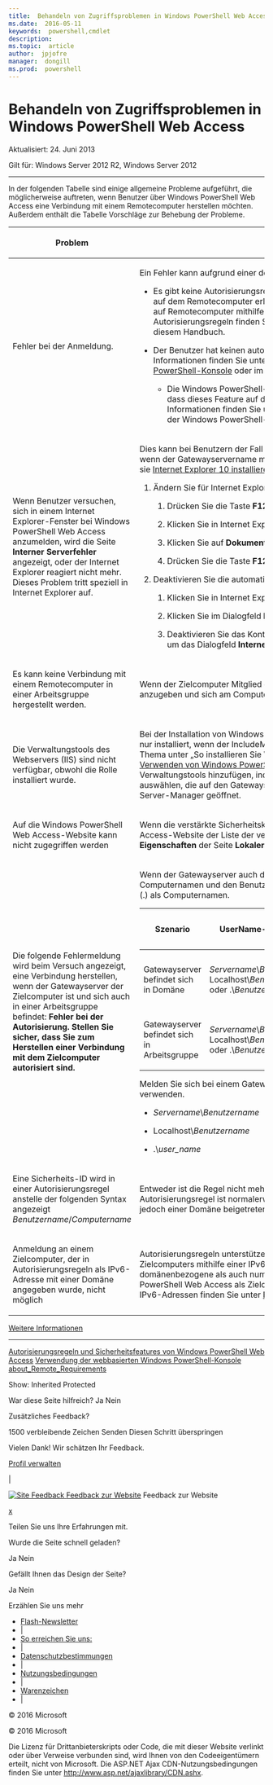 ```yaml
---
title:  Behandeln von Zugriffsproblemen in Windows PowerShell Web Access
ms.date:  2016-05-11
keywords:  powershell,cmdlet
description:  
ms.topic:  article
author:  jpjofre
manager:  dongill
ms.prod:  powershell
---
```


#  Behandeln von Zugriffsproblemen in Windows PowerShell Web Access

Aktualisiert: 24. Juni 2013

Gilt für: Windows Server 2012 R2, Windows Server 2012

<a href="" id="BKMK_trouble"></a>

------------------------------------------------------------------------

In der folgenden Tabelle sind einige allgemeine Probleme aufgeführt, die möglicherweise auftreten, wenn Benutzer über Windows PowerShell Web Access eine Verbindung mit einem Remotecomputer herstellen möchten. Außerdem enthält die Tabelle Vorschläge zur Behebung der Probleme.

<table>
<colgroup>
<col width="50%" />
<col width="50%" />
</colgroup>
<thead>
<tr class="header">
<th><p>Problem</p></th>
<th><p>Mögliche Ursache und Lösung</p></th>
</tr>
</thead>
<tbody>
<tr class="odd">
<td><p>Fehler bei der Anmeldung.</p></td>
<td><p>Ein Fehler kann aufgrund einer der folgenden Bedingungen auftreten.</p>
<ul>
<li><p>Es gibt keine Autorisierungsregel, die dem Benutzer den Zugriff auf den Computer oder eine bestimmte Sitzungskonfiguration auf dem Remotecomputer erlaubt. Die Windows PowerShell Web Access-Sicherheit ist restriktiv. Benutzern muss der Zugriff auf Remotecomputer mithilfe von Autorisierungsregeln explizit gewährt werden. Weitere Informationen zum Erstellen von Autorisierungsregeln finden Sie unter <a href="https://technet.microsoft.com/en-us/library/dn282394(v=ws.11).aspx">Autorisierungsregeln und Sicherheitsfeatures von Windows PowerShell Web Access</a> in diesem Handbuch.</p></li>
<li><p>Der Benutzer hat keinen autorisierten Zugriff auf den Zielcomputer. Dies wird durch Zugriffssteuerungslisten bestimmt. Weitere Informationen finden Sie unter „Anmelden bei Windows PowerShell Web Access“ in <a href="https://technet.microsoft.com/en-us/library/hh831417(v=ws.11).aspx">Verwenden der webbasierten Windows PowerShell-Konsole</a> oder im <a href="https://msdn.microsoft.com/library/windows/desktop/ee706585.aspx">Windows PowerShell-Teamblog</a>.</p>
<ul>
<li><p>Die Windows PowerShell-Remoteverwaltung ist auf dem Zielcomputer möglicherweise nicht aktiviert. Stellen Sie sicher, dass dieses Feature auf dem Computer aktiviert ist, mit dem der Benutzer eine Verbindung herstellen möchte. Weitere Informationen finden Sie unter „So konfigurieren Sie den Computer für Remoting“ im Abschnitt <a href="https://technet.microsoft.com/library/dd315349.aspx">about_Remote_Requirements</a> der Windows PowerShell-Hilfethemen.</p></li>
</ul></li>
</ul></td>
</tr>
<tr class="even">
<td><p>Wenn Benutzer versuchen, sich in einem Internet Explorer-Fenster bei Windows PowerShell Web Access anzumelden, wird die Seite <strong>Interner Serverfehler</strong> angezeigt, oder der Internet Explorer reagiert nicht mehr. Dieses Problem tritt speziell in Internet Explorer auf.</p></td>
<td><p>Dies kann bei Benutzern der Fall sein, die sich mit einem Domänennamen angemeldet haben, der chinesische Zeichen enthält, oder wenn der Gatewayservername mindestens ein chinesisches Zeichen aufweist. Benutzer können dieses Problem umgehen, indem sie <a href="http://ie.microsoft.com/testdrive/info/downloads/Default.html">Internet Explorer 10 installieren und ausführen</a> und dann die folgenden Schritte ausführen.</p>
<ol>
<li><p>Ändern Sie für Internet Explorer die Einstellung <strong>Dokumentmodus</strong> in <strong>IE10-Standards</strong>.</p>
<ol>
<li><p>Drücken Sie die Taste <strong>F12</strong>, um die Konsole mit den Entwicklertools zu öffnen.</p></li>
<li><p>Klicken Sie in Internet Explorer 10 auf <strong>Browsermodus</strong>, und wählen Sie die Option <strong>Internet Explorer 10</strong> aus.</p></li>
<li><p>Klicken Sie auf <strong>Dokumentmodus</strong> und dann auf <strong>IE10-Standards</strong>.</p></li>
<li><p>Drücken Sie die Taste <strong>F12</strong> erneut, um die Konsole mit den Entwicklertools zu schließen.</p></li>
</ol></li>
<li><p>Deaktivieren Sie die automatische Proxykonfiguration.</p>
<ol>
<li><p>Klicken Sie in Internet Explorer 10 auf <strong>Extras</strong> und dann auf <strong>Internetoptionen</strong>.</p></li>
<li><p>Klicken Sie im Dialogfeld <strong>Internetoptionen</strong> auf der Registerkarte <strong>Verbindungen</strong> auf <strong>LAN-Einstellungen</strong>.</p></li>
<li><p>Deaktivieren Sie das Kontrollkästchen <strong>Automatische Suche der Einstellungen</strong>. Klicken Sie auf <strong>OK</strong> und dann erneut auf <strong>OK</strong>, um das Dialogfeld <strong>Internetoptionen</strong> zu schließen.</p></li>
</ol></li>
</ol></td>
</tr>
<tr class="odd">
<td><p>Es kann keine Verbindung mit einem Remotecomputer in einer Arbeitsgruppe hergestellt werden.</p></td>
<td><p>Wenn der Zielcomputer Mitglied einer Arbeitsgruppe ist, können Sie die folgende Syntax verwenden, um den Benutzernamen anzugeben und sich am Computer anzumelden: &lt;<em>workgroup_name</em>&gt;\&lt;<em>user_name</em>&gt;</p></td>
</tr>
<tr class="even">
<td><p>Die Verwaltungstools des Webservers (IIS) sind nicht verfügbar, obwohl die Rolle installiert wurde.</p></td>
<td><p>Bei der Installation von Windows PowerShell Web Access mit dem <span class="code">Install-WindowsFeature</span>-Cmdlet werden die Verwaltungstools nur installiert, wenn der <span class="code">IncludeManagementTools</span>-Parameter zum Cmdlet hinzugefügt wird. Ein Beispiel finden Sie in diesem Thema unter „So installieren Sie Windows PowerShell Web Access mithilfe von Windows PowerShell-Cmdlets“ in <a href="https://technet.microsoft.com/en-us/library/hh831611(v=ws.11).aspx">Installieren und Verwenden von Windows PowerShell Web Access</a>. Sie können die IIS-Manager-Konsole und andere benötigte IIS-Verwaltungstools hinzufügen, indem Sie die Tools in einer Sitzung des Assistenten zum Hinzufügen von Rollen und Features auswählen, die auf den Gatewayserver ausgerichtet ist. Der Assistent zum Hinzufügen von Rollen und Features wird über den Server-Manager geöffnet.</p></td>
</tr>
<tr class="odd">
<td><p>Auf die Windows PowerShell Web Access-Website kann nicht zugegriffen werden</p></td>
<td><p>Wenn die verstärkte Sicherheitskonfiguration in Internet Explorer (IE ESC) aktiviert ist, können Sie die Windows PowerShell Web Access-Website der Liste der vertrauenswürdigen Websites hinzufügen oder IE ESC deaktivieren. Sie können IE ESC auf der Kachel <strong>Eigenschaften</strong> der Seite <strong>Lokaler Server</strong> im Server-Manager deaktivieren.</p></td>
</tr>
<tr class="even">
<td><p>Die folgende Fehlermeldung wird beim Versuch angezeigt, eine Verbindung herstellen, wenn der Gatewayserver der Zielcomputer ist und sich auch in einer Arbeitsgruppe befindet: <strong>Fehler bei der Autorisierung. Stellen Sie sicher, dass Sie zum Herstellen einer Verbindung mit dem Zielcomputer autorisiert sind.</strong></p></td>
<td><p>Wenn der Gatewayserver auch der Zielserver ist und sich in einer Arbeitsgruppe befindet, geben Sie den Benutzernamen, den Computernamen und den Benutzergruppennamen wie in der folgenden Tabelle dargestellt an. Verwenden Sie nicht nur einen Punkt (.) als Computernamen.</p>
<div>
<table>
<colgroup>
<col width="20%" />
<col width="20%" />
<col width="20%" />
<col width="20%" />
<col width="20%" />
</colgroup>
<thead>
<tr class="header">
<th><p>Szenario</p></th>
<th><p>UserName-Parameter</p></th>
<th><p>UserGroup-Parameter</p></th>
<th><p>ComputerName-Parameter</p></th>
<th><p>ComputerGroup-Parameter</p></th>
</tr>
</thead>
<tbody>
<tr class="odd">
<td><p>Gatewayserver befindet sich in Domäne</p></td>
<td><p><em>Servername</em>\<em>Benutzername</em>, Localhost\<em>Benutzername</em> oder .\<em>Benutzername</em></p></td>
<td><p><em>Servername</em>\<em>Benutzergruppe</em>, Localhost\<em>Benutzergruppe</em> oder .\<em>Benutzergruppe</em></p></td>
<td><p>Vollqualifizierter Name des Gatewayservers oder Localhost</p></td>
<td><p><em>Servername</em>\<em>Computergruppe</em>, Localhost\<em>Computergruppe</em> oder .\<em>Computergruppe</em></p></td>
</tr>
<tr class="even">
<td><p>Gatewayserver befindet sich in Arbeitsgruppe</p></td>
<td><p><em>Servername</em>\<em>Benutzername</em>, Localhost\<em>Benutzername</em> oder .\<em>Benutzername</em></p></td>
<td><p><em>Servername</em>\<em>Benutzergruppe</em>, Localhost\<em>Benutzergruppe</em> oder .\<em>Benutzergruppe</em></p></td>
<td><p>Servername</p></td>
<td><p><em>Servername</em>\<em>Computergruppe</em>, Localhost\<em>Computergruppe</em> oder .\<em>Computergruppe</em></p></td>
</tr>
</tbody>
</table>
</div>
<p>Melden Sie sich bei einem Gatewayserver als Zielcomputer an, indem Sie Anmeldeinformationen in einem der folgenden Formate verwenden.</p>
<ul>
<li><p><em>Servername</em>\<em>Benutzername</em></p></li>
<li><p>Localhost\<em>Benutzername</em></p></li>
<li><p>.\<em>user_name</em></p></li>
</ul></td>
</tr>
<tr class="odd">
<td><p>Eine Sicherheits-ID wird in einer Autorisierungsregel anstelle der folgenden Syntax angezeigt <em>Benutzername</em>/<em>Computername</em> </p></td>
<td><p>Entweder ist die Regel nicht mehr gültig, oder bei der Active Directory-Domänendienste-Abfrage ist ein Fehler aufgetreten. Eine Autorisierungsregel ist normalerweise nicht in Fällen gültig, in denen der Gatewayserver zuerst einer Arbeitsgruppe angehörte, dann jedoch einer Domäne beigetreten ist.</p></td>
</tr>
<tr class="even">
<td><p>Anmeldung an einem Zielcomputer, der in Autorisierungsregeln als IPv6-Adresse mit einer Domäne angegeben wurde, nicht möglich</p></td>
<td><p>Autorisierungsregeln unterstützen keine IPv6-Adresse in Form eines Domänennamens. Verwenden Sie zum Angeben eines Zielcomputers mithilfe einer IPv6-Adresse die ursprüngliche IPv6-Adresse (mit Doppelpunkten) in der Autorisierungsregel. Sowohl domänenbezogene als auch numerische IPv6-Adressen (mit Doppelpunkten) werden auf der Anmeldeseite von Windows PowerShell Web Access als Zielcomputername unterstützt. Dies gilt jedoch nicht für Autorisierungsregeln. Weitere Informationen zu IPv6-Adressen finden Sie unter <a href="https://technet.microsoft.com/library/cc781672.aspx">Funktionsweise von IPv6</a>.</p></td>
</tr>
</tbody>
</table>

<a href="javascript:void(0)" class="LW_CollapsibleArea_TitleAhref" title="Collapse"><span class="cl_CollapsibleArea_expanding LW_CollapsibleArea_Img"></span><span class="LW_CollapsibleArea_Title">Weitere Informationen</span></a>
<a href="/en-us/library/dn282395(v=ws.11).aspx#Anchor_1" class="LW_CollapsibleArea_Anchor_Img" title="Right-click to copy and share the link for this section"></a>

------------------------------------------------------------------------

[Autorisierungsregeln und Sicherheitsfeatures von Windows PowerShell Web Access](https://technet.microsoft.com/en-us/library/dn282394(v=ws.11).aspx)
[Verwendung der webbasierten Windows PowerShell-Konsole](https://technet.microsoft.com/en-us/library/hh831417(v=ws.11).aspx)
[about\_Remote\_Requirements](https://technet.microsoft.com/library/dd315349.aspx)

<span>Show:</span> Inherited Protected

<span class="stdr-votetitle">War diese Seite hilfreich?</span>
Ja Nein

Zusätzliches Feedback?

<span class="stdr-count"><span class="stdr-charcnt">1500</span> verbleibende Zeichen</span> Senden Diesen Schritt überspringen

<span class="stdr-thankyou">Vielen Dank!</span> <span class="stdr-appreciate">Wir schätzen Ihr Feedback.</span>

[Profil verwalten](https://social.technet.microsoft.com/profile)

|

<a href="javascript:void(0)" id="SiteFeedbackLinkOpener"><span id="FeedbackButton" class="FeedbackButton clip20x21"> <img src="https://i-technet.sec.s-msft.com/Areas/Epx/Content/Images/ImageSprite.png?v=635975720914499532" alt="Site Feedback" id="feedBackImg" class="cl_footer_feedback_icon" /> </span> Feedback zur Website</a> Feedback zur Website

<a href="javascript:void(0)" id="SiteFeedbackLinkCloser">x</a>

Teilen Sie uns Ihre Erfahrungen mit.

Wurde die Seite schnell geladen?

<span> Ja<span> </span></span> <span> Nein<span> </span></span>

Gefällt Ihnen das Design der Seite?

<span> Ja<span> </span></span> <span> Nein<span> </span></span>

Erzählen Sie uns mehr

-   [Flash-Newsletter](https://technet.microsoft.com/cc543196.aspx)
-   |
-   [So erreichen Sie uns:](https://technet.microsoft.com/cc512759.aspx)
-   |
-   [Datenschutzbestimmungen](https://privacy.microsoft.com/privacystatement)
-   |
-   [Nutzungsbedingungen](https://technet.microsoft.com/cc300389.aspx)
-   |
-   [Warenzeichen](https://www.microsoft.com/en-us/legal/intellectualproperty/Trademarks/)
-   |

© 2016 Microsoft

© 2016 Microsoft

Die Lizenz für Drittanbieterskripts oder Code, die mit dieser Website verlinkt oder über Verweise verbunden sind, wird Ihnen von den Codeeigentümern erteilt, nicht von Microsoft. Die ASP.NET Ajax CDN-Nutzungsbedingungen finden Sie unter http://www.asp.net/ajaxlibrary/CDN.ashx.
<img src="https://m.webtrends.com/dcsjwb9vb00000c932fd0rjc7_5p3t/njs.gif?dcsuri=/nojavascript&amp;WT.js=No" alt="DCSIMG" id="Img1" width="1" height="1" />



<!--HONumber=May16_HO2-->


